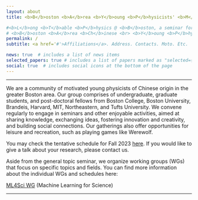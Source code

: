 ```yaml
---
layout: about
title: <b>B</b>oston <b>A</b>rea <b>Y</b>oung <b>P</b>hysicists' <b>M</b>andarin <b>S</b>eminar @ Long Table

#<b>L</b>ong <b>T</b>able <b>P</b>hysics @ <b>B</b>oston, a seminar for mandarin speaking young physicists
# <b>B</b>oston <b>A</b>rea <b>Ch</b>inese <br> <b>Y</b>oung <b>P</b>hysicists <b>S</b>eminar
permalink: /
subtitle: <a href='#'>Affiliations</a>. Address. Contacts. Moto. Etc.

news: true  # includes a list of news items
selected_papers: true # includes a list of papers marked as "selected={true}"
social: true  # includes social icons at the bottom of the page
---
```


***

We are a community of motivated young physicists of Chinese origin in the greater Boston area. Our group comprises of undergraduate, graduate students, and post-doctoral fellows from Boston College, Boston University, Brandeis, Harvard, MIT, Northeastern, and Tufts University. We convene regularly to engage in seminars and other enjoyable activities, aimed at sharing knowledge, exchanging ideas, fostering innovation and creativity, and building social connections. Our gatherings also offer opportunities for leisure and recreation, such as playing games like Werewolf.

You may check the tentative schedule for Fall 2023 [here](https://docs.google.com/spreadsheets/d/1JMghsoa93FFSqsloE4z_SP1rIs2ugggSCiP-hldbLe8/edit?usp=sharing). If you would like to give a talk about your research, please contact us.

Aside from the general topic seminar, we organize working groups (WGs) that focus on specific topics and fields. You can find more information about the individual WGs and schedules here:

[ML4Sci WG](https://longtablephysics.github.io/ML4Sci_talks/) (Machine Learning for Science)

***
